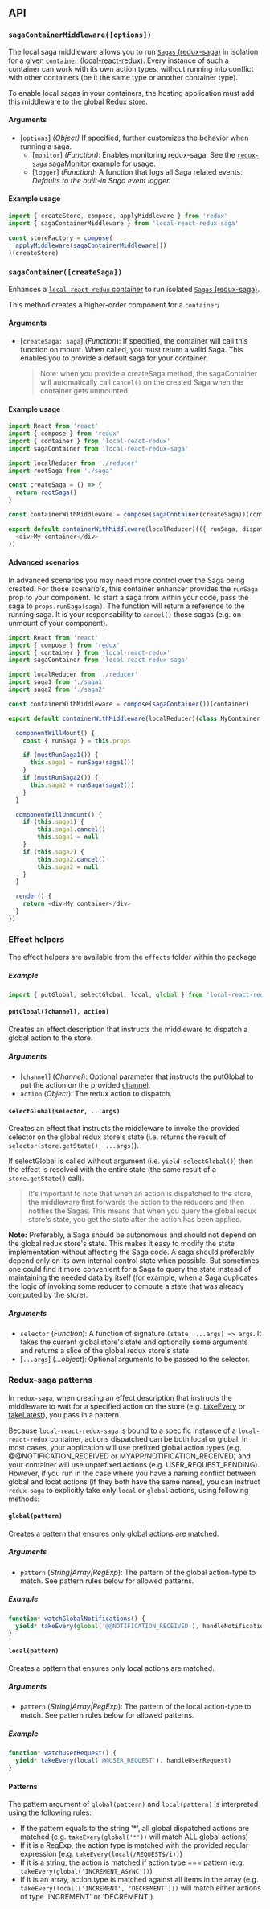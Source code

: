 ## API

### `sagaContainerMiddleware([options])`

The local saga middleware allows you to run [`Sagas` (redux-saga)](https://github.com/yelouafi/redux-saga) 
in isolation for a given [`container` (local-react-redux)](https://github.com/HansDP/local-react-redux). 
Every instance of such a container can work with its own action types, without running into conflict 
with other containers (be it the same type or another container type).

To enable local sagas in your containers, the hosting application must add this middleware to the global 
Redux store. 

#### Arguments

* [`options`] *(Object)* If specified, further customizes the behavior when running a saga.
  * [`monitor`] *(Function)*:  Enables monitoring redux-saga. See the [`redux-saga` sagaMonitor](https://github.com/yelouafi/redux-saga/tree/master/examples/sagaMonitor)
    example for usage.
  * [`logger`] *(Function)*: A function that logs all Saga related events. *Defaults to the built-in Saga
    event logger.*

#### Example usage

```javascript
import { createStore, compose, applyMiddleware } from 'redux'
import { sagaContainerMiddleware } from 'local-react-redux-saga'

const storeFactory = compose(
  applyMiddleware(sagaContainerMiddleware())
)(createStore)

```

### `sagaContainer([createSaga])`

Enhances a [`local-react-redux` container](https://github.com/HansDP/local-react-redux) to run isolated 
[`Sagas` (redux-saga)](https://github.com/yelouafi/redux-saga).

This method creates a higher-order component for a `container`/

#### Arguments

* [`createSaga: saga`] \(*Function*): If specified, the container will call this function on mount. When 
  called, you must return a valid Saga. This enables you to provide a default saga for your container.

  > Note: when you provide a createSaga method, the sagaContainer will automatically call `cancel()` on 
    the created Saga when the container gets unmounted.

#### Example usage

```javascript
import React from 'react'
import { compose } from 'redux'
import { container } from 'local-react-redux'
import sagaContainer from 'local-react-redux-saga'

import localReducer from './reducer'
import rootSaga from './saga'

const createSaga = () => {
  return rootSaga()
}

const containerWithMiddleware = compose(sagaContainer(createSaga))(container)

export default containerWithMiddleware(localReducer)(({ runSaga, dispatch }) => (
  <div>My container</div>
))
```

#### Advanced scenarios

In advanced scenarios you may need more control over the Saga being created. For those scenario's, 
this container enhancer provides the `runSaga` prop to your component. To start a saga from within your 
code, pass the saga to `props.runSaga(saga)`. The function will return a reference to the running saga. 
It is your responsability to `cancel()` those sagas (e.g. on unmount of your component).

```javascript
import React from 'react'
import { compose } from 'redux'
import { container } from 'local-react-redux'
import sagaContainer from 'local-react-redux-saga'

import localReducer from './reducer'
import saga1 from './saga1'
import saga2 from './saga2'

const containerWithMiddleware = compose(sagaContainer())(container)

export default containerWithMiddleware(localReducer)(class MyContainer extends React.Component {

  componentWillMount() {
    const { runSaga } = this.props

    if (mustRunSaga1()) {
      this.saga1 = runSaga(saga1())
    }
    if (mustRunSaga2()) {
      this.saga2 = runSaga(saga2())
    }
  }

  componentWillUnmount() {
    if (this.saga1) {
    	this.saga1.cancel()
    	this.saga1 = null
    }
    if (this.saga2) {
    	this.saga2.cancel()
    	this.saga2 = null
    }
  }

  render() {
    return <div>My container</div>
  }
})
```

### Effect helpers

The effect helpers are available from the `effects` folder within the package

##### Example

```javascript
import { putGlobal, selectGlobal, local, global } from 'local-react-redux-saga/effects'
```

#### `putGlobal([channel], action)`

Creates an effect description that instructs the middleware to dispatch a global action to the store.

##### Arguments

* [`channel`] \(*Channel*): Optional parameter that instructs the putGlobal to put the action on the 
  provided [channel](http://yelouafi.github.io/redux-saga/docs/api/index.html#channel).
* `action` (*Object*): The redux action to dispatch.

#### `selectGlobal(selector, ...args)`

Creates an effect that instructs the middleware to invoke the provided selector on the global redux 
store's state (i.e. returns the result of `selector(store.getState(), ...args)`).

If selectGlobal is called without argument (i.e. `yield selectGlobal()`) then the effect is resolved 
with the entire state (the same result of a `store.getState()` call).

> It's important to note that when an action is dispatched to the store, the middleware first 
  forwards the action to the reducers and then notifies the Sagas. This means that when you 
  query the global redux store's state, you get the state after the action has been applied.


**Note:** Preferably, a Saga should be autonomous and should not depend on the global redux 
store's state. This makes it easy to modify the state implementation without affecting the 
Saga code. A saga should preferably depend only on its own internal control state when 
possible. But sometimes, one could find it more convenient for a Saga to query the state 
instead of maintaining the needed data by itself (for example, when a Saga duplicates the 
logic of invoking some reducer to compute a state that was already computed by the store).

##### Arguments

* `selector` (*Function*): A function of signature `(state, ...args) => args`. It takes the 
  current global store's state and optionally some arguments and returns a slice of the 
  global redux store's state
* [`...args`] \(*...object*):  Optional arguments to be passed to the selector.


### Redux-saga patterns

In `redux-saga`, when creating an effect description that instructs the middleware to wait for a specified action on the store (e.g. [takeEvery](http://yelouafi.github.io/redux-saga/docs/api/index.html#takeeverypattern-saga-args) or [takeLatest](http://yelouafi.github.io/redux-saga/docs/api/index.html#takelatestpattern-saga-args)), you pass in a pattern.

Because `local-react-redux-saga` is bound to a specific instance of a `local-react-redux` container, actions dispatched can be both local or global. In most cases, your application will use prefixed global action types (e.g. @@NOTIFICATION_RECEIVED or MYAPP/NOTIFICATION_RECEIVED) and your container will use unprefixed actions (e.g. USER_REQUEST_PENDING). However, if you run in the case where you have a naming conflict between global and locat actions (if they both have the same name), you can instruct `redux-saga` to explicitly take only `local` or `global` actions, using following methods:

#### `global(pattern)`

Creates a pattern that ensures only global actions are matched.

##### Arguments

* `pattern` \(*String|Array|RegExp*): The pattern of the global action-type to match. See pattern rules below for allowed patterns.

##### Example

```javascript
function* watchGlobalNotifications() {
  yield* takeEvery(global('@@NOTIFICATION_RECEIVED'), handleNotification)
}
```

#### `local(pattern)`

Creates a pattern that ensures only local actions are matched.

##### Arguments

* `pattern` \(*String|Array|RegExp*): The pattern of the local action-type to match. See pattern rules below for allowed patterns.

##### Example

```javascript
function* watchUserRequest() {
  yield* takeEvery(local('@@USER_REQUEST'), handleUserRequest)
}
```

#### Patterns

The pattern argument of `global(pattern)` and `local(pattern)` is interpreted using the following rules:

* If the pattern equals to the string '*', all global dispatched actions are matched (e.g. 
  `takeEvery(global('*'))` will match ALL global actions)
* If it is a RegExp, the action type is matched with the provided regular expression (e.g.
  `takeEvery(local(/REQUEST$/i))`)
* If it is a string, the action is matched if action.type === pattern (e.g.
  `takeEvery(global('INCREMENT_ASYNC'))`)
* If it is an array, action.type is matched against all items in the array (e.g.
  `takeEvery(local(['INCREMENT', 'DECREMENT']))` will match either actions of type 'INCREMENT' or 
  'DECREMENT').